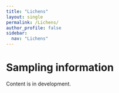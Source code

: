 ```yaml
---
title: "Lichens"
layout: single
permalink: /Lichens/
author_profile: false
sidebar:
  nav: "Lichens"
---
```


<h1>Sampling information</h1>

Content is in development.